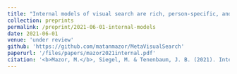 ```yaml
---
title: "Internal models of visual search are rich, person-specific, and mostly accurate"
collection: preprints
permalink: /preprint/2021-06-01-internal-models
date: 2021-06-01
venue: 'under review'
github: 'https://github.com/matanmazor/MetaVisualSearch'
paperurl: '/files/papers/mazor2021internal.pdf'
citation: '<b>Mazor, M.</b>, Siegel, M. & Tenenbaum, J. B. (2021). Internal models of visual search are rich, person-specific, and mostly accurate'
---
```

